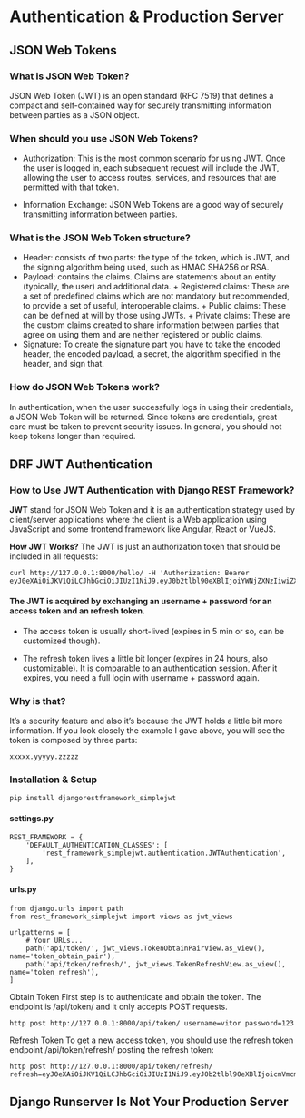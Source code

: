# Authentication & Production Server

## JSON Web Tokens

### What is JSON Web Token?
JSON Web Token (JWT) is an open standard (RFC 7519) that defines a compact and self-contained way for securely transmitting information between parties as a JSON object. 

### When should you use JSON Web Tokens?

+ Authorization: This is the most common scenario for using JWT. Once the user is logged in, each subsequent request will include the JWT, allowing the user to access routes, services, and resources that are permitted with that token.

+ Information Exchange: JSON Web Tokens are a good way of securely transmitting information between parties.

### What is the JSON Web Token structure?

+ Header: consists of two parts: the type of the token, which is JWT, and the signing algorithm being used, such as HMAC SHA256 or RSA.
+ Payload:  contains the claims. Claims are statements about an entity (typically, the user) and additional data. 
       +  Registered claims: These are a set of predefined claims which are not mandatory but recommended, to provide a set of useful, interoperable claims.
       +  Public claims: These can be defined at will by those using JWTs. 
       +  Private claims: These are the custom claims created to share information between parties that agree on using them and are neither registered or public claims.
+ Signature: To create the signature part you have to take the encoded header, the encoded payload, a secret, the algorithm specified in the header, and sign that.


### How do JSON Web Tokens work?


In authentication, when the user successfully logs in using their credentials, a JSON Web Token will be returned. Since tokens are credentials, great care must be taken to prevent security issues. In general, you should not keep tokens longer than required.



## DRF JWT Authentication

### How to Use JWT Authentication with Django REST Framework?

**JWT** stand for JSON Web Token and it is an authentication strategy used by client/server applications where the client is a Web application using JavaScript and some frontend framework like Angular, React or VueJS.

**How JWT Works?**
The JWT is just an authorization token that should be included in all requests: 
```
curl http://127.0.0.1:8000/hello/ -H 'Authorization: Bearer eyJ0eXAiOiJKV1QiLCJhbGciOiJIUzI1NiJ9.eyJ0b2tlbl90eXBlIjoiYWNjZXNzIiwiZXhwIjoxNTQzODI4NDMxLCJqdGkiOiI3ZjU5OTdiNzE1MGQ0NjU3OWRjMmI0OTE2NzA5N2U3YiIsInVzZXJfaWQiOjF9.Ju70kdcaHKn1Qaz8H42zrOYk0Jx9kIckTn9Xx7vhikY'
```


#### The JWT is acquired by exchanging an username + password for an access token and an refresh token.

+ The access token is usually short-lived (expires in 5 min or so, can be customized though).

+ The refresh token lives a little bit longer (expires in 24 hours, also customizable). It is comparable to an authentication session. After it expires, you need a full login with username + password again.


### Why is that?

It’s a security feature and also it’s because the JWT holds a little bit more information. If you look closely the example I gave above, you will see the token is composed by three parts:

`xxxxx.yyyyy.zzzzz`

### Installation & Setup

`pip install djangorestframework_simplejwt`

#### settings.py
```
REST_FRAMEWORK = {
    'DEFAULT_AUTHENTICATION_CLASSES': [
        'rest_framework_simplejwt.authentication.JWTAuthentication',
    ],
}
```
#### urls.py
```
from django.urls import path
from rest_framework_simplejwt import views as jwt_views

urlpatterns = [
    # Your URLs...
    path('api/token/', jwt_views.TokenObtainPairView.as_view(), name='token_obtain_pair'),
    path('api/token/refresh/', jwt_views.TokenRefreshView.as_view(), name='token_refresh'),
]

```
Obtain Token
First step is to authenticate and obtain the token. The endpoint is /api/token/ and it only accepts POST requests.

`http post http://127.0.0.1:8000/api/token/ username=vitor password=123`

Refresh Token
To get a new access token, you should use the refresh token endpoint /api/token/refresh/ posting the refresh token:


```
http post http://127.0.0.1:8000/api/token/refresh/ refresh=eyJ0eXAiOiJKV1QiLCJhbGciOiJIUzI1NiJ9.eyJ0b2tlbl90eXBlIjoicmVmcmVzaCIsImV4cCI6MTU0NTMwODIyMiwianRpIjoiNzAyOGFlNjc0ZTdjNDZlMDlmMzUwYjg3MjU1NGUxODQiLCJ1c2VyX2lkIjoxfQ.Md8AO3dDrQBvWYWeZsd_A1J39z6b6HEwWIUZ7ilOiPE
```





## Django Runserver Is Not Your Production Server
